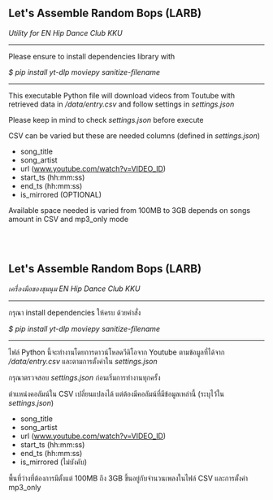 **Let's Assemble Random Bops (LARB)**
-------------------------------------

*Utility for EN Hip Dance Club KKU*

---
Please ensure to install dependencies library with

*$ pip install yt-dlp moviepy sanitize-filename*

---

This executable Python file will download videos from Toutube
with retrieved data in */data/entry.csv* and follow settings in
*settings.json*

Please keep in mind to check *settings.json* before execute

CSV can be varied but these are needed columns (defined in *settings.json*)
- song_title
- song_artist
- url (www.youtube.com/watch?v=VIDEO_ID)
- start_ts (hh:mm:ss)
- end_ts (hh:mm:ss)
- is_mirrored (OPTIONAL)

Available space needed is varied from 100MB to 3GB
depends on songs amount in CSV and mp3_only mode

<br>
<br>

**Let's Assemble Random Bops (LARB)**
-------------------------------------

*เครื่องมือของชุมนุม EN Hip Dance Club KKU*

---
กรุณา install dependencies ให้ครบ ด้วยคำสั่ง

*$ pip install yt-dlp moviepy sanitize-filename*

---

ไฟล์ Python นี้จะทำงานโดยการดาวน์โหลดวีดิโอจาก Youtube
ตามข้อมูลที่ได้จาก */data/entry.csv* และตามการตั้งค่าใน
*settings.json*

กรุณาตรวจสอบ *settings.json* ก่อนเริ่มการทำงานทุกครั้ง

ตำแหน่งคอลัมน์ใน CSV เปลี่ยนแปลงได้ แต่ต้องมีคอลัมน์ที่มีข้อมูลเหล่านี้ (ระบุไว้ใน *settings.json*)
- song_title
- song_artist
- url (www.youtube.com/watch?v=VIDEO_ID)
- start_ts (hh:mm:ss)
- end_ts (hh:mm:ss)
- is_mirrored (ไม่บังคับ)

พื้นที่ว่างที่ต้องการมีตั้งแต่ 100MB ถึง 3GB
ขึ้นอยู่กับจำนวนเพลงในไฟล์ CSV และการตั้งค่า mp3_only
